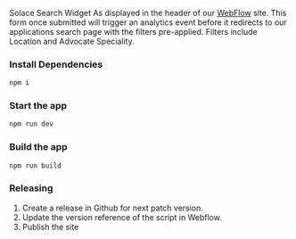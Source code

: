 Solace Search Widget
As displayed in the header of our [WebFlow](https://www.solace.health/) site. This form once submitted will trigger an analytics event before it redirects to our applications search page with the filters pre-applied. Filters include Location and Advocate Speciality.

### Install Dependencies 

```bash
npm i
```

### Start the app

```bash
npm run dev
```

### Build the app

```bash
npm run build
```

### Releasing

1. Create a release in Github for next patch version.
2. Update the version reference of the script in Webflow.
3. Publish the site
